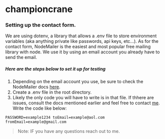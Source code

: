 # championcrane

### Setting up the contact form.

We are using dotenv, a library that  allows a .env file to store environment variables (aka anything private like passwords, api keys, etc...).
As for the contact form, NodeMailer is the easiest and most popular free mailing library with node. We use it by using an email account you already have to send the email.

##### Here are the steps below to set it up for testing

1. Depending on the email account you use, be sure to check the NodeMailer docs [here](https://nodemailer.com/about/ "Nodemailer").
2. Create a .env file in the root directory.
3. Likely the only code you will have to write is in that file. If thhere are issues, consult the docs mentioned earlier and feel free to contact [me](https://github.com/Boka44 "Boka"). Write the code like below:

``
PASSWORD=example1234
toEmail=example@aol.com
fromEmail=example@gmail.com
``

> Note: IF you have any questions reach out to me.